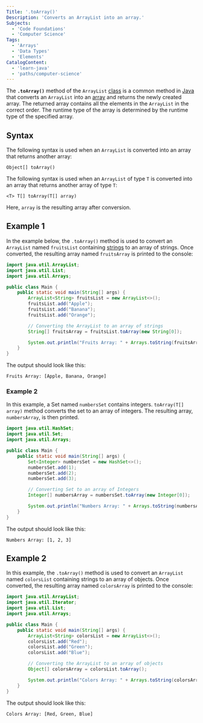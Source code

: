 ```yaml
---
Title: '.toArray()'
Description: 'Converts an ArrayList into an array.'
Subjects:
  - 'Code Foundations'
  - 'Computer Science'
Tags:
  - 'Arrays'
  - 'Data Types'
  - 'Elements'
CatalogContent:
  - 'learn-java'
  - 'paths/computer-science'
---
```


The **`.toArray()`** method of the `ArrayList` [class](https://www.codecademy.com/resources/docs/java/classes) is a common method in [Java](https://www.codecademy.com/resources/docs/java) that converts an `ArrayList` into an [array](https://www.codecademy.com/resources/docs/java/arrays) and returns the newly created array. The returned array contains all the elements in the `ArrayList` in the correct order. The runtime type of the array is determined by the runtime type of the specified array.

## Syntax

The following syntax is used when an `ArrayList` is converted into an array that returns another array:

```pseudo
Object[] toArray()
```

The following syntax is used when an `ArrayList` of type `T` is converted into an array that returns another array of type `T`:

```pseudo
<T> T[] toArray(T[] array)
```

Here, `array` is the resulting array after conversion.

## Example 1

In the example below, the `.toArray()` method is used to convert an `ArrayList` named `fruitsList` containing [strings](https://www.codecademy.com/resources/docs/java/strings) to an array of strings. Once converted, the resulting array named `fruitsArray` is printed to the console:

```java
import java.util.ArrayList;
import java.util.List;
import java.util.Arrays;

public class Main {
    public static void main(String[] args) {
        ArrayList<String> fruitsList = new ArrayList<>();
        fruitsList.add("Apple");
        fruitsList.add("Banana");
        fruitsList.add("Orange");

        // Converting the ArrayList to an array of strings
        String[] fruitsArray = fruitsList.toArray(new String[0]);

        System.out.println("Fruits Array: " + Arrays.toString(fruitsArray));
    }
}
```

The output should look like this:

```shell
Fruits Array: [Apple, Banana, Orange]
```

### Example 2

In this example, a Set named `numbersSet` contains integers. `toArray(T[] array)` method converts the set to an array of integers. The resulting array, `numbersArray`, is then printed.

```java
import java.util.HashSet;
import java.util.Set;
import java.util.Arrays;

public class Main {
    public static void main(String[] args) {
        Set<Integer> numbersSet = new HashSet<>();
        numbersSet.add(1);
        numbersSet.add(2);
        numbersSet.add(3);

        // Converting Set to an array of Integers
        Integer[] numbersArray = numbersSet.toArray(new Integer[0]);

        System.out.println("Numbers Array: " + Arrays.toString(numbersArray));
    }
}
```

The output should look like this:

```shell
Numbers Array: [1, 2, 3]
```

## Example 2

In this example, the `.toArray()` method is used to convert an `ArrayList` named `colorsList` containing strings to an array of objects. Once converted, the resulting array named `colorsArray` is printed to the console:

```java
import java.util.ArrayList;
import java.util.Iterator;
import java.util.List;
import java.util.Arrays;

public class Main {
    public static void main(String[] args) {
        ArrayList<String> colorsList = new ArrayList<>();
        colorsList.add("Red");
        colorsList.add("Green");
        colorsList.add("Blue");

        // Converting the ArrayList to an array of objects
        Object[] colorsArray = colorsList.toArray();

        System.out.println("Colors Array: " + Arrays.toString(colorsArray));
    }
}
```

The output should look like this:

```shell
Colors Array: [Red, Green, Blue]
```
